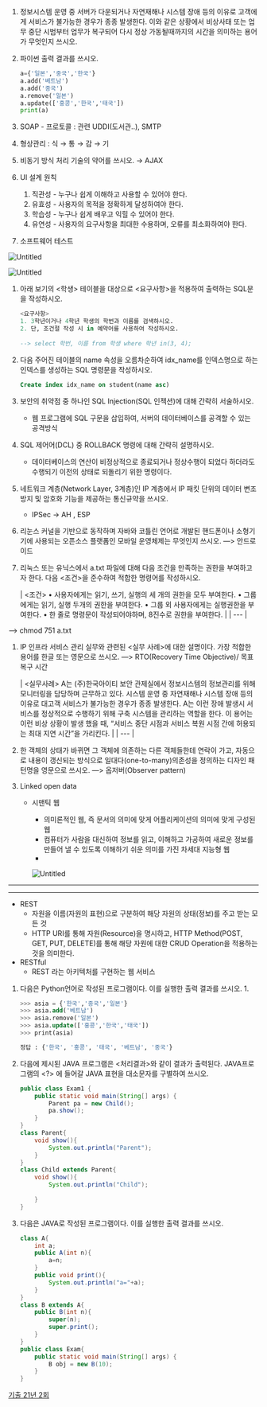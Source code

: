 1. 정보시스템 운영 중 서버가 다운되거나 자연재해나 시스템 장애 등의 이유로 고객에게 서비스가 불가능한 경우가 종종 발생한다. 이와 같은 상황에서 비상사태 또는 업무 중단 시범부터 업무가 복구되어 다시 정상 가동될때까지의 시간을 의미하는 용어가 무엇인지 쓰시오.
2. 파이썬 출력 결과를 쓰시오.
    
    ```python
    a={'일본','중국','한국'}
    a.add('베트남')
    a.add('중국')
    a.remove('일본')
    a.update(['홍콩','한국','태국'])
    print(a)
    ```
    
3. SOAP - 프로토콜   : 관련 UDDI(도서관..), SMTP
4. 형상관리 : 식  →  통  →  감  →  기
5. 비동기 방식 처리 기술의 약어를 쓰시오.   →  AJAX
6. UI 설계 원칙 
    1. 직관성 - 누구나 쉽게 이해하고 사용할 수 있어야 한다.
    2. 유효성 - 사용자의 목적을 정확하게 달성하여야 한다.
    3. 학습성 - 누구나 쉽게 배우고 익힐 수 있어야 한다.
    4. 유연성 - 사용자의 요구사항을 최대한 수용하며, 오류를 최소화하여야 한다.
7. 소프트웨어 테스트

![Untitled](https://s3-us-west-2.amazonaws.com/secure.notion-static.com/be6cb8ea-5b56-46bf-bdc3-f7c61bda69e9/Untitled.png)

![Untitled](https://s3-us-west-2.amazonaws.com/secure.notion-static.com/858aa5bf-e96a-400b-aa63-cfbc61a164ca/Untitled.png)

1. 아래 보기의 <학생> 테이블을 대상으로 <요구사항>을 적용하여 출력하는 SQL문을 작성하시오.  
    
    ```sql
    <요구사항>
    1. 3학년이거나 4학년 학생의 학번과 이름를 검색하시오.
    2. 단, 조건절 작성 시 in 예약어를 사용하여 작성하시오.
     
    --> select 학번, 이름 from 학생 where 학년 in(3, 4);
    
    ```
    
2. 다음 주어진 <student> 테이블의 name 속성을 오름차순하여 idx_name를 인덱스명으로 하는 인덱스를 생성하는 SQL 명령문을 작성하시오.
    
    ```sql
    Create index idx_name on student(name asc)
    ```
    
3. 보안의 취약점 중 하나인 SQL Injection(SQL 인젝션)에 대해 간략히 서술하시오.
    - 웹 프로그램에 SQL 구문을 삽입하여, 서버의 데이터베이스를 공격할 수 있는 공격방식
4. SQL 제어어(DCL) 중 ROLLBACK 명령에 대해 간략히 설명하시오.
    - 데이터베이스의 연산이 비정상적으로 종료되거나 정상수행이 되었다 하더라도 수행되기 이전의 상태로 되돌리기 위한 명령이다.
5. 네트워크 계층(Network Layer, 3계층)인 IP 계층에서 IP 패킷 단위의 데이터 변조 방지 및 암호화 기능을 제공하는 통신규약을 쓰시오.
    - IPSec  → AH , ESP
6. 리눈스 커널을 기반으로 동작하며 자바와 코틀린 언어로 개발된 핸드폰이나 소형기기에 사용되는 오픈소스 플랫폼인 모바일 운영체제는 무엇인지 쓰시오.  —> 안드로이드
7. 리눅스 또는 유닉스에서 a.txt 파일에 대해 다음 조건을 만족하는 권한을 부여하고자 한다. 다음 <조건>을 준수하여 적합한 명령어를 작성하시오. 
    
    
    | <조건>
    • 사용자에게는 읽기, 쓰기, 실행의 세 개의 권한을 모두 부여한다.
    • 그룹에게는 읽기, 실행 두개의 권한을 부여한다.
    • 그룹 외 사용자에게는 실행권한을 부여한다.
    • 한 줄로 명령문이 작성되어야하며, 8진수로 권한을 부여한다. |
    | --- |

—>  chmod 751 a.txt

1. IP 인프라 서비스 관리 실무와 관련된 <실무 사례>에 대한 설명이다. 가장 적합한 용어를 한글 또는 영문으로 쓰시오.  —> RTO(Recovery Time Objective)/ 목표 복구 시간
    
    
    | <실무사례>
    A는 (주)한국아이티 보안 관제실에서 정보시스템의 정보관리를 위해 모니터링을 담당하며 근무하고 있다. 시스템 운영 중 자연재해나 시스템 장애 등의 이유로 대고객 서비스가 불가능한 경우가 종종 발생한다. A는 이런 장애 발생시 서비스를 정상적으로 수행하기 위해 구축 시스템을 관리하는 역할을 한다. 이 용어는 이런 비상 상황이 발생 했을 때, “서비스 중단 시점과 서비스 복원 시점 간에 허용되는 최대 지연 시간”을 가리킨다. |
    | --- |
2. 한 객체의 상태가 바뀌면 그 객체에 의존하는 다른 객체들한테 연락이 가고, 자동으로 내용이 갱신되는 방식으로 일대다(one-to-many)의존성을 정의하는 디자인 패턴명을 영문으로 쓰시오. —> 옵저버(Observer pattern)
3. Linked open data
    - 시맨틱 웹
        - 의미론적인 웹, 즉 문서의 의미에 맞게 어플리케이션의 의미에 맞게 구성된 웹
        - 컴퓨터가 사람을 대신하여 정보를 읽고, 이해하고 가공하여 새로운 정보를 만들어 낼 수 있도록 이해하기 쉬운 의미를 가진 차세대 지능형 웹
        - 
        
        ![Untitled](https://s3-us-west-2.amazonaws.com/secure.notion-static.com/c8ed9687-4a2e-44e8-81cd-d797fe637101/Untitled.png)
        

---

---

- REST
    - 자원을 이름(자원의 표현)으로 구분하여 해당 자원의 상태(정보)를 주고 받는 모든 것
    - HTTP URI를 통해 자원(Resource)을 명시하고, HTTP Method(POST, GET, PUT, DELETE)를 통해 해당 자원에 대한 CRUD Operation을 적용하는 것을 의미한다.
- RESTful
    - REST 라는 아키텍처를 구현하는 웹 서비스
1. 다음은 Python언어로 작성된 프로그램이다. 이를 실행한 출력 결과를 쓰시오.
    1. 
    
    ```sql
    >>> asia = {'한국','중국','일본'}
    >>> asia.add('베트남')
    >>> asia.remove('일본')
    >>> asia.update(['홍콩','한국','태국'])
    >>> print(asia)
    
    정답 : {'한국', '홍콩', '태국', '베트남', '중국'}
    ```
    
2. 다음에 제시된 JAVA 프로그램은 <처리결과>와 같이 결과가 출력된다. JAVA프로그램의 <?> 에 들어갈 JAVA 표현을 대소문자를 구별하여 쓰시오.
    
    ```java
    public class Exam1 {
        public static void main(String[] args) {
            Parent pa = new Child();
            pa.show();
        }
    }
    class Parent{
        void show(){
            System.out.println("Parent");
        }
    }
    class Child extends Parent{
        void show(){
            System.out.println("Child");
        
        }
    }
    ```
    
3. 다음은 JAVA로 작성된 프로그램이다. 이를 실행한 출력 결과를 쓰시오.
    
    ```java
    class A{
        int a;
        public A(int n){
            a=n;
        }
        public void print(){
            System.out.println("a="+a);
        }
    }
    class B extends A{
        public B(int n){
            super(n);
            super.print();
        }
    }
    public class Exam{
        public static void main(String[] args) {
            B obj = new B(10);
        }
    }
    
    ```
    

[기출 21년 2회](https://www.notion.so/21-2-a6752d58126e45e081a60d0b2ce6063c?pvs=21)
